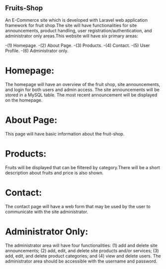 

## Fruits-Shop

An E-Commerce site which is developed with Laravel web application framework for fruit shop.The site will have functionalities for site announcements, product handling, user registration/authentication, and administrator only areas.This website will have six primary areas: 

 -(1) Homepage. 
 -(2) About Page. 
 -(3) Products. 
 -(4) Contact.
 -(5) User Profile.
 -(6) Administrator only.
 
 
 # Homepage:

The homepage will have an overview of the fruit shop, site announcements, and login for both users and admin access. The site announcements will be stored in a MySQL table. The most recent announcement will be displayed on the homepage.

# About Page:

This page will have basic information about the fruit-shop.

# Products:

Fruits will be displayed that can be filtered by category.There will be a short description about fruits and price is also shown.

# Contact:

The contact page will have a web form that may be used by the user to communicate with the site administrator. 

# Administrator Only:

The administrator area will have four functionalities: (1) add and delete site announcements; (2) add, edit, and delete site products and/or services; (3) add, edit, and delete product categories; and (4) view and delete users. 
The administrator area should be accessible with the username and password.
 
 
